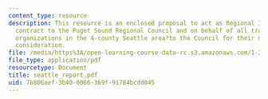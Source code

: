 ```yaml
---
content_type: resource
description: This resource is an enclosed proposal to act as Regional Integrator?under
  contract to the Puget Sound Regional Council and on behalf of all transportation-related
  organizations in the 4-county Seattle area?to the Council for their most favorable
  consideration.
file: /media/https%3A/open-learning-course-data-rc.s3.amazonaws.com/1-212j-an-introduction-to-intelligent-transportation-systems-spring-2005/7b806aef3b400066369f91784bcdd045_seattle_report.pdf
file_type: application/pdf
resourcetype: Document
title: seattle_report.pdf
uid: 7b806aef-3b40-0066-369f-91784bcdd045
---
```

